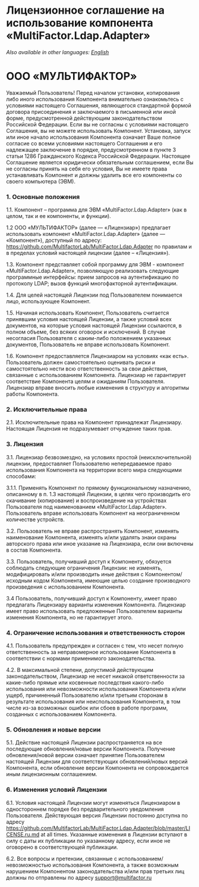 # Лицензионное соглашение на использование компонента «MultiFactor.Ldap.Adapter»

_Also available in other languages: [English](LICENSE.md)_

# ООО «МУЛЬТИФАКТОР»

Уважаемый Пользователь! Перед началом установки, копирования либо иного использования Компонента внимательно ознакомьтесь с условиями настоящего Соглашения, являющегося стандартной формой договора присоединения и заключаемого в письменной или иной форме, предусмотренной действующим законодательством Российской Федерации. Если вы не согласны с условиями настоящего Соглашения, вы не можете использовать Компонент. Установка, запуск или иное начало использования Компонента означает Ваше полное согласие со всеми условиями настоящего Соглашения и его надлежащее заключение в порядке, предусмотренном в пункте 3 статьи 1286 Гражданского Кодекса Российской Федерации. Настоящее Соглашение является юридически обязательным соглашением, если Вы не согласны принять на себя его условия, Вы не имеете права устанавливать Компонент и должны удалить все его компоненты со своего компьютера (ЭВМ).

### 1. Основные положения
1.1. Компонент – программа для ЭВМ «MultiFactor.Ldap.Adapter» (как в целом, так и ее компоненты, и функции).

1.2 ООО «МУЛЬТИФАКТОР» (далее — «Лицензиар») предлагает использовать компонент «MultiFactor.Ldap.Adapter» (далее — «Компонент»), доступный по адресу: https://github.com/MultifactorLab/MultiFactor.Ldap.Adapter по правилам и в пределах условий настоящей лицензии (далее – «Лицензия»).

1.3. Компонент представляет собой программу для ЭВМ - компонент «MultiFactor.Ldap.Adapter», позволяющую реализовать следующие программные интерфейсы: прием запросов на аутентификацию по протоколу LDAP; вызов функций многофакторной аутентификации.

1.4. Для целей настоящей Лицензии под Пользователем понимается лицо, использующее Компонент.

1.5. Начиная использовать Компонент, Пользователь считается принявшим условия настоящей Лицензии, а также условий всех документов, на которые условия настоящей Лицензии ссылаются, в полном объеме, без всяких оговорок и исключений. В случае несогласия Пользователя с каким-либо положением указанных документов, Пользователь не вправе использовать Компонент.

1.6. Компонент предоставляется Лицензиаром на условиях «как есть». Пользователь должен самостоятельно оценивать риски и самостоятельно нести всю ответственность за свои действия, связанные с использованием Компонента. Лицензиар не гарантирует соответствие Компонента целям и ожиданиям Пользователя. Лицензиар вправе вносить любые изменения в структуру и алгоритмы работы Компонента.

### 2. Исключительные права
2.1. Исключительные права на Компонент принадлежат Лицензиару. Настоящая Лицензия не подразумевает отчуждение таких прав.

### 3. Лицензия
3.1. Лицензиар безвозмездно, на условиях простой (неисключительной) лицензии, предоставляет Пользователю непередаваемое право использования Компонента на территории всего мира следующими способами:

3.1.1. Применять Компонент по прямому функциональному назначению, описанному в п. 1.3 настоящей Лицензии, в целях чего производить его скачивание (копирование) и воспроизведение на устройствах Пользователя под наименованием «MultiFactor.Ldap.Adapter». Пользователь вправе использовать Компонент на неограниченном количестве устройств.

3.2. Пользователь не вправе распространять Компонент, изменять наименование Компонента, изменять и/или удалять знаки охраны авторского права или иное указание на Лицензиара, если они включены в состав Компонента.

3.3. Пользователь, получивший доступ к Компоненту, обязуется соблюдать следующие ограничения Лицензии: не изменять, модифицировать и/или производить иные действия с Компонентом/исходным кодом Компонента, имеющие целью создание производного произведения с использованием Компонента.

3.4 Пользователь, получивший доступ к Компоненту, имеет право предлагать Лицензиару варианты изменения Компонента. Лицензиар имеет право использовать предложенные Пользователем варианты изменения Компонента, но не гарантирует этого.

### 4. Ограничение использования и ответственность сторон

4.1. Пользователь предупрежден и согласен с тем, что несет полную ответственность за неправомерное использование Компонента в соответствии с нормами применимого законодательства.

4.2. В максимальной степени, допустимой действующим законодательством, Лицензиар не несет никакой ответственности за какие-либо прямые или косвенные последствия какого-либо использования или невозможности использования Компонента и/или ущерб, причиненный Пользователю и/или третьим сторонам в результате использования или неиспользования Компонента, в том числе из-за возможных ошибок или сбоев в работе программ, созданных с использованием Компонента.

### 5. Обновления и новые версии

5.1. Действие настоящей Лицензии распространяется на все последующие обновления/новые версии Компонента. Получение обновления/новой версии означает принятие Пользователем настоящей Лицензии для соответствующих обновлений/новых версий Компонента, если обновление версии Компонента не сопровождается иным лицензионным соглашением.

### 6. Изменения условий Лицензии

6.1. Условия настоящей Лицензии могут изменяться Лицензиаром в одностороннем порядке без предварительного уведомления Пользователя. Действующая версия Лицензии постоянно доступна по адресу https://github.com/MultifactorLab/MultiFactor.Ldap.Adapter/blob/master/LICENSE.ru.md at all times.
Указанные изменения в Лицензии вступают в силу с даты их публикации по указанному адресу, если иное не оговорено в соответствующей публикации.

6.2. Все вопросы и претензии, связанные с использованием/невозможностью использования Компонента, а также возможным нарушением Компонентом законодательства и/или прав третьих лиц должны по отправлены по адресу support@multifactor.ru
